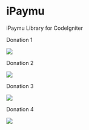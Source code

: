 iPaymu
======

iPaymu Library for CodeIgniter



Donation 1

<a href="https://my.ipaymu.com/process.htm?product=2949&member=agussuroyo&action=product&send=yes" target="new">
<img src="https://my.ipaymu.com/images/buttons/single/tombol_creditcard.png" style="border:none;">
</a>

Donation 2

<a href="https://my.ipaymu.com/process.htm?product=2953&member=agussuroyo&action=product&send=yes" target="new">
<img src="https://my.ipaymu.com/images/buttons/single/tombol_creditcard.png" style="border:none;">
</a>

Donation 3

<a href="https://my.ipaymu.com/process.htm?product=2954&member=agussuroyo&action=product&send=yes" target="new">
<img src="https://my.ipaymu.com/images/buttons/single/tombol_creditcard.png" style="border:none;">
</a>

Donation 4 

<a href="https://my.ipaymu.com/process.htm?product=2955&member=agussuroyo&action=product&send=yes" target="new">
<img src="https://my.ipaymu.com/images/buttons/single/tombol_creditcard.png" style="border:none;">
</a>
